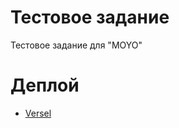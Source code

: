 # Тестовое задание
Тестовое задание для "MOYO"

# Деплой

- [Versel](https://test-moyo-z9a0x9g3b-rinvebers-projects.vercel.app/)